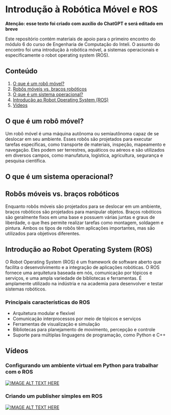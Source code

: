 # Introdução à Robótica Móvel e ROS

**Atenção: esse texto foi criado com auxílio do ChatGPT e será editado em breve**

Este repositório contém materiais de apoio para o primeiro encontro do módulo 6 do curso de Engenharia de Computação do Inteli. O assunto do encontro foi uma introdução à robótica móvel, a sistemas operacionais e especificamente o robot operating system (ROS).

## Conteúdo

1. [O que é um robô móvel?](#o-que-é-um-robô-móvel)
2. [Robôs móveis vs. braços robóticos](#robôs-móveis-vs-braços-robóticos)
3. [O que é um sistema operacional?](#o-que-é-um-sistema-operacional)
4. [Introdução ao Robot Operating System (ROS)](#introdução-ao-robot-operating-system-ros)
5. [Vídeos](#vídeos)

## O que é um robô móvel?

Um robô móvel é uma máquina autônoma ou semiautônoma capaz de se deslocar em seu ambiente. Esses robôs são projetados para executar tarefas específicas, como transporte de materiais, inspeção, mapeamento e navegação. Eles podem ser terrestres, aquáticos ou aéreos e são utilizados em diversos campos, como manufatura, logística, agricultura, segurança e pesquisa científica.

## O que é um sistema operacional?

## Robôs móveis vs. braços robóticos

Enquanto robôs móveis são projetados para se deslocar em um ambiente, braços robóticos são projetados para manipular objetos. Braços robóticos são geralmente fixos em uma base e possuem várias juntas e graus de liberdade, o que lhes permite realizar tarefas como montagem, soldagem e pintura. Ambos os tipos de robôs têm aplicações importantes, mas são utilizados para objetivos diferentes.

## Introdução ao Robot Operating System (ROS)

O Robot Operating System (ROS) é um framework de software aberto que facilita o desenvolvimento e a integração de aplicações robóticas. O ROS fornece uma arquitetura baseada em nós, comunicação por tópicos e serviços, e uma ampla variedade de bibliotecas e ferramentas. É amplamente utilizado na indústria e na academia para desenvolver e testar sistemas robóticos.

### Principais características do ROS

- Arquitetura modular e flexível
- Comunicação interprocessos por meio de tópicos e serviços
- Ferramentas de visualização e simulação
- Bibliotecas para planejamento de movimento, percepção e controle
- Suporte para múltiplas linguagens de programação, como Python e C++

## Vídeos

### Configurando um ambiente virtual em Python para trabalhar com o ROS
[![IMAGE ALT TEXT HERE](https://img.youtube.com/vi/7V-QAYvUXM8/0.jpg)](https://www.youtube.com/watch?v=7V-QAYvUXM8)

### Criando um publisher simples em ROS
[![IMAGE ALT TEXT HERE](https://img.youtube.com/vi/R1ulM5XFQ0I/0.jpg)](https://www.youtube.com/watch?v=R1ulM5XFQ0I)
